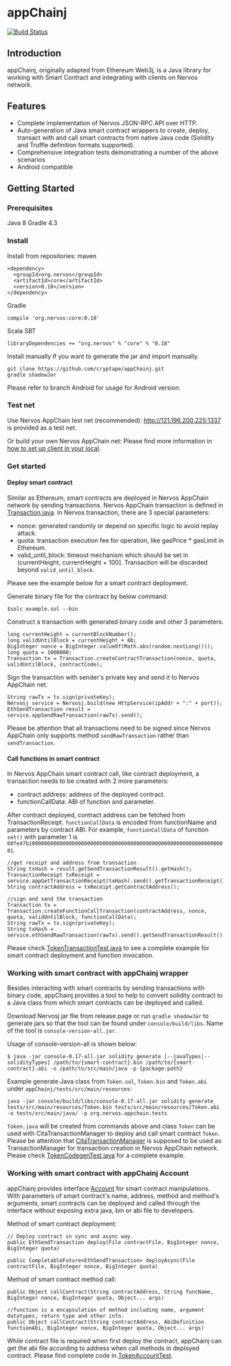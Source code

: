 # appChainj
[![Build Status](https://travis-ci.org/cryptape/appChainj.svg?branch=master)](https://travis-ci.org/cryptape/appChainj)
## Introduction
appChainj, originally adapted from Ethereum Web3j, is a Java library for working with Smart Contract and integrating with clients on Nervos network.
## Features
- Complete implementation of Nervos JSON-RPC API over HTTP.
- Auto-generation of Java smart contract wrappers to create, deploy, transact with and call smart contracts from native Java code (Solidity and Truffle definition formats supported).
- Comprehensive integration tests demonstrating a number of the above scenarios
- Android compatible

## Getting Started

### Prerequisites
Java 8
Gradle 4.3

### Install
Install from repositories:
maven
```
<dependency>
  <groupId>org.nervos</groupId>
  <artifactId>core</artifactId>
  <version>0.18</version>
</dependency>
```
Gradle
```
compile 'org.nervos:core:0.18'
```
Scala SBT
```
libraryDependencies += "org.nervos" % "core" % "0.18"
```
Install manually
If you want to generate the jar and import manually.
```
git clone https://github.com/cryptape/appChainj.git
gradle shadowJar
```

Please refer to branch Android for usage for Android version.

### Test net
Use Nervos AppChain test net (recommended):
http://121.196.200.225:1337 is provided as a test net.

Or build your own Nervos AppChain net:
Please find more information in [how to set up client in your local](https://docs.nervos.org/Nervos-AppChain-Docs/#/quick-start/deploy-appchain).

### Get started
#### Deploy smart contract
Similar as Ethereum, smart contracts are deployed in Nervos AppChain network by sending transactions. Nervos AppChain transaction is defined in [Transaction.java](https://github.com/cryptape/appChainj/blob/master/core/src/main/java/org/appChainj/protocol/core/methods/request/Transaction.java).
In Nervos transaction, there are 3 special parameters:
- nonce: generated randomly or depend on specific logic to avoid replay attack.
- quota: transaction execution fee for operation, like gasPrice * gasLimit in Ethereum.
- valid_until_block: timeout mechanism which should be set in (currentHeight, currentHeight + 100]. Transaction will be discarded beyond `valid_until_block`.

Please see the example below for a smart contract deployment.

Generate binary file for the contract by below command:
```
$solc example.sol --bin
```

Construct a transaction with generated binary code and other 3 parameters.
```
long currentHeight = currentBlockNumber();
long validUntilBlock = currentHeight + 80;
BigInteger nonce = BigInteger.valueOf(Math.abs(random.nextLong()));
long quota = 1000000;
Transaction tx = Transaction.createContractTransaction(nonce, quota, validUntilBlock, contractCode);
```

Sign the transaction with sender's private key and send it to Nervos AppChain net.
```
String rawTx = tx.sign(privateKey);
Nervosj service = Nervosj.build(new HttpService(ipAddr + ":" + port));
EthSendTransaction result = service.appSendRawTransaction(rawTx).send();
```
Please be attention that all transactions need to be signed since Nervos AppChain only supports method `sendRawTransaction` rather than `sendTransaction`.

#### Call functions in smart contract
In Nervos AppChain smart contract call, like contract deployment, a transaction needs to be created with 2 more parameters:
- contract address: address of the deployed contract.
- functionCallData: ABI of function and parameter.

After contract deployed, contract address can be fetched from TransactionReceipt. `functionCallData` is encoded from functionName and parameters by contract ABI. For example, `functionCallData` of function `set()` with parameter 1 is `60fe47b10000000000000000000000000000000000000000000000000000000000000001`.
```
//get receipt and address from transaction
String txHash = result.getSendTransactionResult().getHash();
TransactionReceipt txReceipt = service.appGetTransactionReceipt(txHash).send().getTransactionReceipt().get();
String contractAddress = txReceipt.getContractAddress();

//sign and send the transaction
Transaction tx = Transaction.createFunctionCallTransaction(contractAddress, nonce, quota, validUntilBlock, functionCallData);
String rawTx = tx.sign(privateKey);
String txHash =  service.ethSendRawTransaction(rawTx).send().getSendTransactionResult().getHash();
```
Please check [TokenTransactionTest.java](https://github.com/cryptape/appChainj/blob/master/examples/src/main/java/org/nervos/appchain/tests/TokenTransactionTest.java) to see a complete example for smart contract deployment and function invocation.

### Working with smart contract with appChainj wrapper
Besides interacting with smart contracts by sending transactions with binary code, appChainj provides a tool to help to convert solidity contract to a Java class from which smart contracts can be deployed and called.

Download Nervosj jar flie from release page or run `gradle shadowJar` to generate jars so that the tool can be found under `console/build/libs`. Name of the tool is `console-version-all.jar`.

Usage of console-version-all is shown below:
```
$ java -jar console-0.17-all.jar solidity generate [--javaTypes|--solidityTypes] /path/to/{smart-contract}.bin /path/to/{smart-contract}.abi -o /path/to/src/main/java -p {package-path}
```
Example generate Java class from `Token.sol`, `Token.bin` and `Token.abi` under `appChainj/tests/src/main/resources`:
```
java -jar console/build/libs/console-0.17-all.jar solidity generate tests/src/main/resources/Token.bin tests/src/main/resources/Token.abi -o tests/src/main/java/ -p org.nervos.appchain.tests
```
`Token.java` will be created from commands above and class `Token` can be used with CitaTransactionManager to deploy and call smart contract `Token`. Please be attention that [CitaTransactionManager](https://github.com/cryptape/nervoj/blob/master/core/src/main/java/org/nervos/appchain/tx/CitaTransactionManager.java) is supposed to be used as TransactionManager for transaction creation in Nervos AppChain network.
Please check [TokenCodegenTest.java](https://github.com/cryptape/appChainj/blob/master/benchmark/src/main/java/org/nervos/appchain/tests/TokenCodegenTest.java) for a complete example.

### Working with smart contract with appChainj Account
appChainj provides interface [Account](https://github.com/cryptape/appChainj/blob/master/core/src/main/java/org/nervos/appchain/protocol/account/Account.java) for smart contract manipulations. With parameters of smart contract's name, address, method and method's arguments, smart contracts can be deployed and called through the interface without exposing extra java, bin or abi file to developers.

Method of smart contract deployment:
```
// Deploy contract in sync and async way.
public EthSendTransaction deploy(File contractFile, BigInteger nonce, BigInteger quota)

public CompletableFuture<EthSendTransaction> deployAsync(File contractFile, BigInteger nonce, BigInteger quota)
```
Method of smart contract method call:
```
public Object callContract(String contractAddress, String funcName, BigInteger nonce, BigInteger quota, Object... args)

//function is a encapsulation of method including name, argument datatypes, return type and other info.
public Object callContract(String contractAddress, AbiDefinition functionAbi, BigInteger nonce, BigInteger quota, Object... args)
```
While contract file is required when first deploy the contract, appChainj can get the abi file according to address when call methods in deployed contract.
Please find complete code in [TokenAccountTest](https://github.com/cryptape/appChainj/blob/master/tests/src/main/java/org/nervos/appchain/tests/TokenAccountTest.java).
